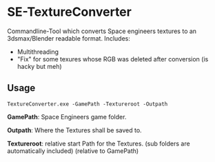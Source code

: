 # SE-TextureConverter

Commandline-Tool which converts Space engineers textures to an 3dsmax/Blender readable format.
Includes:
  - Multithreading
  - "Fix" for some texures whose RGB was deleted after conversion (is hacky but meh)


## Usage
```
TextureConverter.exe -GamePath -Textureroot -Outpath 
```

**GamePath**: Space Engineers game folder.

**Outpath**: Where the Textures shall be saved to.

**Textureroot**: relative start Path for the Textures. (sub folders are automatically included) (relative to GamePath)
 
 
 
